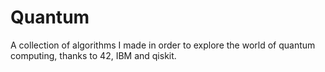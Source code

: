 # Quantum

A collection of algorithms I made in order to explore the world of quantum computing, thanks to 42, IBM and qiskit.